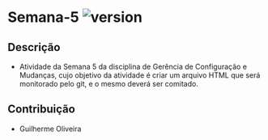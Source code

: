 # Semana-5 ![version](https://img.shields.io/badge/version-1.0-blue?logo=git)
## Descrição
* Atividade da Semana 5 da disciplina de Gerência de Configuração e Mudanças, cujo objetivo da atividade é criar um arquivo HTML  que será monitorado pelo git, e o mesmo deverá ser comitado.
## Contribuição
* Guilherme Oliveira
